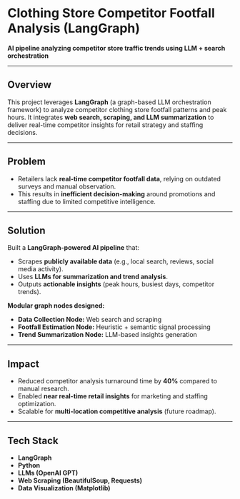 # Clothing Store Competitor Footfall Analysis (LangGraph)  
**AI pipeline analyzing competitor store traffic trends using LLM + search orchestration**

---

## **Overview**  
This project leverages **LangGraph** (a graph-based LLM orchestration framework) to analyze competitor clothing store footfall patterns and peak hours. It integrates **web search, scraping, and LLM summarization** to deliver real-time competitor insights for retail strategy and staffing decisions.

---

## **Problem**
- Retailers lack **real-time competitor footfall data**, relying on outdated surveys and manual observation.  
- This results in **inefficient decision-making** around promotions and staffing due to limited competitive intelligence.

---

## **Solution**
Built a **LangGraph-powered AI pipeline** that:  
- Scrapes **publicly available data** (e.g., local search, reviews, social media activity).  
- Uses **LLMs for summarization and trend analysis**.  
- Outputs **actionable insights** (peak hours, busiest days, competitor trends).  

**Modular graph nodes designed:**  
- **Data Collection Node:** Web search and scraping  
- **Footfall Estimation Node:** Heuristic + semantic signal processing  
- **Trend Summarization Node:** LLM-based insights generation  

---

## **Impact**
- Reduced competitor analysis turnaround time by **40%** compared to manual research.  
- Enabled **near real-time retail insights** for marketing and staffing optimization.  
- Scalable for **multi-location competitive analysis** (future roadmap).

---

## **Tech Stack**
- **LangGraph**  
- **Python**  
- **LLMs (OpenAI GPT)**  
- **Web Scraping (BeautifulSoup, Requests)**  
- **Data Visualization (Matplotlib)**  
